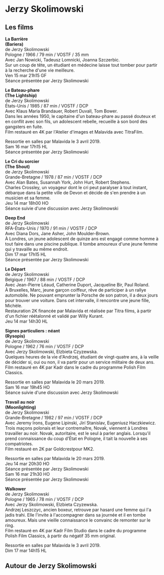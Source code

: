 # Jerzy Skolimowski

## Les films

**La Barrière**  
**(Bariera)**  
de Jerzy Skolimowski  
Pologne / 1966 / 79 min / VOSTF / 35 mm  
Avec Jan Nowicki, Tadeusz Lomnicki, Joanna Szczerbic.  
Sur un coup de tête, un étudiant en médecine laisse tout tomber pour partir à la recherche d'une vie meilleure.  
Ven 15 mar 21h15 GF  
Séance présentée par Jerzy Skolimowski

**Le Bateau-phare**  
**(The Lightship)**  
de Jerzy Skolimowski  
États-Unis / 1985 / 87 min / VOSTF / DCP  
Avec Klaus Maria Brandauer, Robert Duvall, Tom Bower.  
Dans les années 1950, le capitaine d'un bateau-phare au passé douteux et en conflit avec son fils, un adolescent rebelle, recueille à son bord des gangsters en fuite.  
Film restauré en 4K par l'Atelier d'images et Malavida avec TitraFilm.

Ressortie en salles par Malavida le 3 avril 2019.  
Sam 16 mar 17h15 HL  
Séance présentée par Jerzy Skolimowski

**Le Cri du sorcier**  
**(The Shout)**  
de Jerzy Skolimowski  
Grande-Bretagne / 1978 / 87 min / VOSTF / DCP  
Avec Alan Bates, Susannah York, John Hurt, Robert Stephens.  
Charles Crossley, un voyageur dont le cri peut paralyser à tout instant, débarque dans la petite ville de Devon et décide de s'en prendre à un musicien et sa femme.  
Jeu 14 mar 18h00 HO  
Séance suivie d'une discussion avec Jerzy Skolimowski

**Deep End**  
de Jerzy Skolimowski  
RFA-États-Unis / 1970 / 91 min / VOSTF / DCP  
Avec Diana Dors, Jane Asher, John Moulder-Brown.  
À Londres, un jeune adolescent de quinze ans est engagé comme homme à tout faire dans une piscine publique. Il tombe amoureux d'une jeune femme qui y travaille au même endroit.  
Dim 17 mar 17h15 HL  
Séance présentée par Jerzy Skolimowski

**Le Départ**  
de Jerzy Skolimowski  
Belgique / 1967 / 88 min / VOSTF / DCP  
Avec Jean-Pierre Léaud, Catherine Duport, Jacqueline Bir, Paul Roland.  
À Bruxelles, Marc, jeune garçon coiffeur, rêve de participer à un rallye automobile. Ne pouvant emprunter la Porsche de son patron, il a deux jours pour trouver une voiture. Dans cet intervalle, il rencontre une jeune fille, Michèle.  
Restauration 2K financée par Malavida et réalisée par Titra films, à partir d'un fichier réétalonné et validé par Willy Kurant.  
Jeu 14 mar 14h30 HL

**Signes particuliers : néant**  
**(Rysopis)**  
de Jerzy Skolimowski  
Pologne / 1962 / 76 min / VOSTF / DCP  
Avec Jerzy Skolimowski, Elzbieta Czyzewska.  
Quelques heures de la vie d'Andrzej, étudiant de vingt-quatre ans, à la veille de décider si, oui ou non, il va partir pour un service militaire de deux ans.  
Film restauré en 4K par Kadr dans le cadre du programme Polish Film Classics.

Ressortie en salles par Malavida le 20 mars 2019.  
Sam 16 mar 19h45 HO  
Séance suivie d'une discussion avec Jerzy Skolimowski

**Travail au noir**  
**(Moonlighting)**  
de Jerzy Skolimowski  
Grande-Bretagne / 1982 / 97 min / VOSTF / DCP  
Avec Jeremy Irons, Eugene Lipinski, Jirí Stanislav, Eugeniusz Haczkiewicz.  
Trois maçons polonais et leur contremaître, Novak, viennent à Londres travailler au noir. Novak, autoritaire, est le seul à parler anglais. Lorsqu'il prend connaissance du coup d'État en Pologne, il tait la nouvelle à ses compatriotes.  
Film restauré en 2K par Goldcrestpour MK2.

Ressortie en salles par Malavida le 20 mars 2019.  
Jeu 14 mar 20h30 HO  
Séance présentée par Jerzy Skolimowski  
Sam 16 mar 21h30 HO  
Séance présentée par Jerzy Skolimowski

**Walkower**  
de Jerzy Skolimowski  
Pologne / 1965 / 78 min / VOSTF / DCP  
Avec Jerzy Skolimowski, Elzbieta Czyzewska.  
Andrzej Leszczyc, ancien boxeur, retrouve par hasard une femme qui l'a jadis trahi. Elle l'invite à l'accompagner dans sa journée et il en tombe amoureux. Mais une vieille connaissance le convainc de remonter sur le ring.  
Film restauré en 4K par Kadr Film Studio dans le cadre du programme Polish Film Classics, à partir du négatif 35 mm original.

Ressortie en salles par Malavida le 3 avril 2019.  
Dim 17 mar 14h15 HL

## Autour de Jerzy Skolimowski

